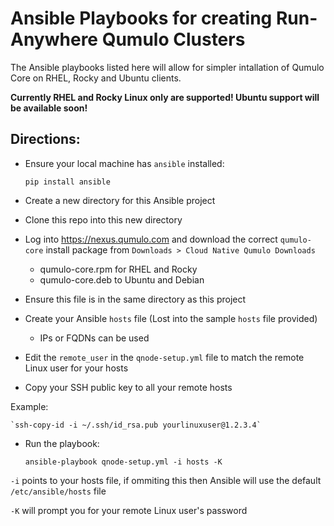 # Ansible Playbooks for creating Run-Anywhere Qumulo Clusters

The Ansible playbooks listed here will allow for simpler intallation of Qumulo Core on RHEL, Rocky and Ubuntu clients.

**Currently RHEL and Rocky Linux only are supported!  Ubuntu support will be available soon!**

## Directions:

- Ensure your local machine has `ansible` installed:

    `pip install ansible`

- Create a new directory for this Ansible project
- Clone this repo into this new directory
- Log into https://nexus.qumulo.com and download the correct `qumulo-core` install package from `Downloads > Cloud Native Qumulo Downloads`
    - qumulo-core.rpm for RHEL and Rocky
    - qumulo-core.deb to Ubuntu and Debian
- Ensure this file is in the same directory as this project
- Create your Ansible `hosts` file (Lost into the sample `hosts` file provided)
    - IPs or FQDNs can be used
- Edit the `remote_user` in the `qnode-setup.yml` file to match the remote Linux user for your hosts
- Copy your SSH public key to all your remote hosts

Example:

    `ssh-copy-id -i ~/.ssh/id_rsa.pub yourlinuxuser@1.2.3.4`
- Run the playbook:

    `ansible-playbook qnode-setup.yml -i hosts -K`

`-i` points to your hosts file, if ommiting this then Ansible will use the default `/etc/ansible/hosts` file

`-K` will prompt you for your remote Linux user's password